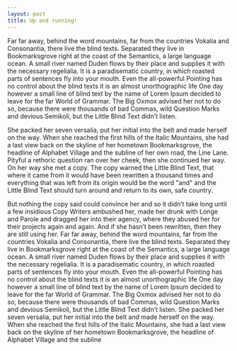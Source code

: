 ```yaml
---
layout: post
title: Up and running!
---
```

Far far away, behind the word mountains, far from the countries Vokalia and Consonantia, there live the blind texts. Separated they live in Bookmarksgrove right at the coast of the Semantics, a large language ocean. A small river named Duden flows by their place and supplies it with the necessary regelialia. It is a paradisematic country, in which roasted parts of sentences fly into your mouth. Even the all-powerful Pointing has no control about the blind texts it is an almost unorthographic life One day however a small line of blind text by the name of Lorem Ipsum decided to leave for the far World of Grammar. The Big Oxmox advised her not to do so, because there were thousands of bad Commas, wild Question Marks and devious Semikoli, but the Little Blind Text didn’t listen.

She packed her seven versalia, put her initial into the belt and made herself on the way. When she reached the first hills of the Italic Mountains, she had a last view back on the skyline of her hometown Bookmarksgrove, the headline of Alphabet Village and the subline of her own road, the Line Lane. Pityful a rethoric question ran over her cheek, then she continued her way. On her way she met a copy. The copy warned the Little Blind Text, that where it came from it would have been rewritten a thousand times and everything that was left from its origin would be the word "and" and the Little Blind Text should turn around and return to its own, safe country.

But nothing the copy said could convince her and so it didn’t take long until a few insidious Copy Writers ambushed her, made her drunk with Longe and Parole and dragged her into their agency, where they abused her for their projects again and again. And if she hasn’t been rewritten, then they are still using her. Far far away, behind the word mountains, far from the countries Vokalia and Consonantia, there live the blind texts. Separated they live in Bookmarksgrove right at the coast of the Semantics, a large language ocean. A small river named Duden flows by their place and supplies it with the necessary regelialia. It is a paradisematic country, in which roasted parts of sentences fly into your mouth. Even the all-powerful Pointing has no control about the blind texts it is an almost unorthographic life One day however a small line of blind text by the name of Lorem Ipsum decided to leave for the far World of Grammar. The Big Oxmox advised her not to do so, because there were thousands of bad Commas, wild Question Marks and devious Semikoli, but the Little Blind Text didn’t listen. She packed her seven versalia, put her initial into the belt and made herself on the way. When she reached the first hills of the Italic Mountains, she had a last view back on the skyline of her hometown Bookmarksgrove, the headline of Alphabet Village and the subline

